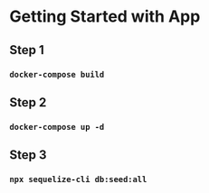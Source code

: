 # Getting Started with App

## Step 1
### `docker-compose build`

## Step 2
### `docker-compose up -d`

## Step 3
### `npx sequelize-cli db:seed:all`
